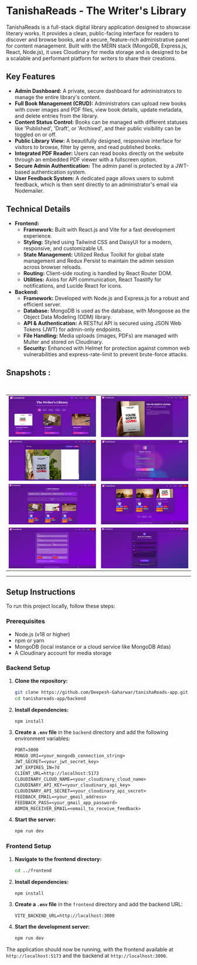 # TanishaReads - The Writer's Library

TanishaReads is a full-stack digital library application designed to showcase literary works. It provides a clean, public-facing interface for readers to discover and browse books, and a secure, feature-rich administrative panel for content management. Built with the MERN stack (MongoDB, Express.js, React, Node.js), it uses Cloudinary for media storage and is designed to be a scalable and performant platform for writers to share their creations.

## Key Features

* **Admin Dashboard:** A private, secure dashboard for administrators to manage the entire library's content.
* **Full Book Management (CRUD):** Administrators can upload new books with cover images and PDF files, view book details, update metadata, and delete entries from the library.
* **Content Status Control:** Books can be managed with different statuses like 'Published', 'Draft', or 'Archived', and their public visibility can be toggled on or off.
* **Public Library View:** A beautifully designed, responsive interface for visitors to browse, filter by genre, and read published books.
* **Integrated PDF Reader:** Users can read books directly on the website through an embedded PDF viewer with a fullscreen option.
* **Secure Admin Authentication:** The admin panel is protected by a JWT-based authentication system.
* **User Feedback System:** A dedicated page allows users to submit feedback, which is then sent directly to an administrator's email via Nodemailer.

## Technical Details

* **Frontend:**
    * **Framework:** Built with React.js and Vite for a fast development experience.
    * **Styling:** Styled using Tailwind CSS and DaisyUI for a modern, responsive, and customizable UI.
    * **State Management:** Utilized Redux Toolkit for global state management and Redux Persist to maintain the admin session across browser reloads.
    * **Routing:** Client-side routing is handled by React Router DOM.
    * **Utilities:** Axios for API communication, React Toastify for notifications, and Lucide React for icons.
* **Backend:**
    * **Framework:** Developed with Node.js and Express.js for a robust and efficient server.
    * **Database:** MongoDB is used as the database, with Mongoose as the Object Data Modeling (ODM) library.
    * **API & Authentication:** A RESTful API is secured using JSON Web Tokens (JWT) for admin-only endpoints.
    * **File Handling:** Media uploads (images, PDFs) are managed with Multer and stored on Cloudinary.
    * **Security:** Enhanced with Helmet for protection against common web vulnerabilities and express-rate-limit to prevent brute-force attacks.

## Snapshots :

<table>
  <tr>
    <td><img src="./frontend/public/Home.png" alt="Home Page" width="100%"/></td>
    <td><img src="./frontend/public/Book_details1.png" alt="Book Details 1 Page" width="100%"/></td>
  </tr>
  <tr>
    <td><img src="./frontend/public/Book_details2.png" alt="Book Details 2 Page" width="100%"/></td>
    <td><img src="./frontend/public/Admin_login.png" alt="Admin Login Page" width="100%"/></td>
  </tr>
  <tr>
    <td><img src="./frontend/public/Admin_dashboard1.png" alt="Admin Dashboard 1" width="100%"/></td>
    <td><img src="./frontend/public/Admin_dashboard2.png" alt="Admin Dashboard 2" width="100%"/></td>
  </tr>
  <tr>
    <td><img src="./frontend/public/Upload_Page.png" alt="Upload Form" width="100%"/></td>
    <td><img src="./frontend/public/Feedback_page.png" alt="Feedback Page" width="100%"/></td>
  </tr>
</table>

---

## Setup Instructions

To run this project locally, follow these steps:

### Prerequisites
- Node.js (v18 or higher)
- npm or yarn
- MongoDB (local instance or a cloud service like MongoDB Atlas)
- A Cloudinary account for media storage

### Backend Setup

1.  **Clone the repository:**
    ```bash
    git clone https://github.com/Deepesh-Gaharwar/tanishaReads-app.git
    cd tanishareads-app/backend
    ```
2.  **Install dependencies:**
    ```bash
    npm install
    ```
3.  **Create a `.env` file** in the `backend` directory and add the following environment variables:
    ```env
    PORT=3000
    MONGO_URI=<your_mongodb_connection_string>
    JWT_SECRET=<your_jwt_secret_key>
    JWT_EXPIRES_IN=7d
    CLIENT_URL=http://localhost:5173
    CLOUDINARY_CLOUD_NAME=<your_cloudinary_cloud_name>
    CLOUDINARY_API_KEY=<your_cloudinary_api_key>
    CLOUDINARY_API_SECRET=<your_cloudinary_api_secret>
    FEEDBACK_EMAIL=<your_gmail_address>
    FEEDBACK_PASS=<your_gmail_app_password>
    ADMIN_RECEIVER_EMAIL=<email_to_receive_feedback>
    ```
4.  **Start the server:**
    ```bash
    npm run dev
    ```

### Frontend Setup

1.  **Navigate to the frontend directory:**
    ```bash
    cd ../frontend
    ```
2.  **Install dependencies:**
    ```bash
    npm install
    ```
3.  **Create a `.env` file** in the `frontend` directory and add the backend URL:
    ```env
    VITE_BACKEND_URL=http://localhost:3000
    ```
4.  **Start the development server:**
    ```bash
    npm run dev
    ```

The application should now be running, with the frontend available at `http://localhost:5173` and the backend at `http://localhost:3000`.